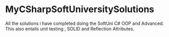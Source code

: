 # MyCSharpSoftUniversitySolutions
All the solutions i have completed doing the SoftUni C# OOP and Advanced. This also entails unit testing , SOLID and Reflection Attributes.
